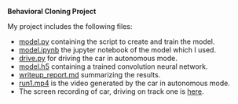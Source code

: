 **Behavioral Cloning Project**

My project includes the following files:
* [model.py](https://github.com/deepanshu96/carp3/blob/master/model.py) containing the script to create and train the model.
* [model.ipynb](https://github.com/deepanshu96/carp3/blob/master/model.ipynb) the jupyter notebook of the model which I used.
* [drive.py](https://github.com/deepanshu96/carp3/blob/master/drive.py) for driving the car in autonomous mode.
* [model.h5](https://github.com/deepanshu96/carp3/blob/master/model.h5) containing a trained convolution neural network. 
* [writeup_report.md](https://github.com/deepanshu96/carp3/blob/master/writeup_template.md) summarizing the results.
* [run1.mp4](https://github.com/deepanshu96/carp3/blob/master/run1.mp4) is the video generated by the car in autonomous mode.
* The screen recording of car, driving on track one is [here](https://www.youtube.com/watch?v=QKrsjrtR-i8).

